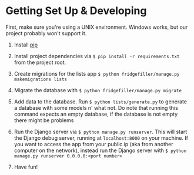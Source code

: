 # Getting Set Up & Developing

First, make sure you're using a UNIX environment.  Windows works, but our project probably won't support it.

1.  Install [pip](https://pypi.python.org/pypi/pip)

2.  Install project dependencies via `$ pip install -r requirements.txt` from the project root.

3.  Create migrations for the lists app `$ python fridgefiller/manage.py makemigrations lists`

4.  Migrate the database with `$ python fridgefiller/manage.py migrate`

5. Add data to the database. Run `$ python lists/generate.py` to generate a database with some models n' what not.
   Do note that running this command expects an empty database, if the database is not empty there might be problems

6.  Run the Django server via `$ python manage.py runserver`.  This will start the Django debug server, running at `localhost:8000` on your machine.  If you want to access the app from your public ip (aka from another computer on the network), instead run the Django server with `$ python manage.py runserver 0.0.0.0:<port number>`

7.  Have fun!